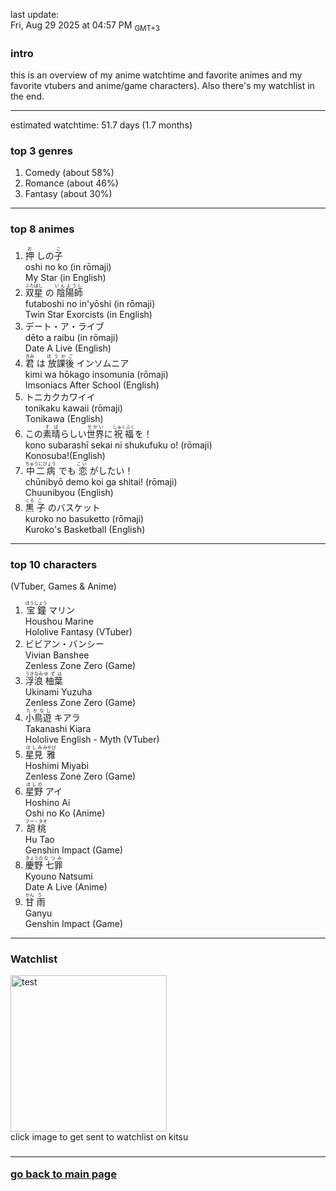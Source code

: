 last update: <br/> Fri, Aug 29 2025 at 04:57 PM <sub>GMT+3<ruby>

<h3> intro </h3>
this is an overview of my anime watchtime and favorite animes and my favorite vtubers and anime/game characters). Also there's my watchlist in the end.
<hr/>

estimated watchtime: 51.7 days (1.7 months)
<h3> top 3 genres </h3>
  <ol>
    <li>Comedy (about 58%)</li>
    <li>Romance (about 46%)</li>
    <li>Fantasy (about 30%)</li>
  </ol>
<hr/>

<h3>top 8 animes</h3>
<ol>
  <li>
    <ruby>
      <rb>押</rb><rt>お</rt>
      <rb>しの</rb><rt> </rt>
      <rb>子</rb><rt>こ</rt>
    </ruby><br/>
    oshi no ko (in rōmaji)<br/>
    My Star (in English)
  </li>
  <li>
    <ruby>
      <rb>双星</rb><rt>ふたぼし</rt>
      <rb>の</rb><rt>　</rt>
      <rb>陰陽師</rb><rt>いんようし</rt>
    </ruby><br/>
    futaboshi no in'yōshi (in rōmaji)<br/>
    Twin Star Exorcists (in English)
  </li>
  <li>
    デート・ア・ライブ <br/>
    dēto a raibu (in rōmaji)<br/>
    Date A Live (English)
  </li>
  <li>
    <ruby>
      <rb>君</rb><rt>きみ</rt>
      <rb>は</rb><rt></rt>
      <rb>放課後</rb><rt>ほうかご</rt>
      <rb>インソムニア</rb><rt></rt>
    </ruby><br/>
    kimi wa hōkago insomunia (rōmaji)<br/>
    Imsoniacs After School (English)
  </li>
  <li>
    トニカクカワイイ　<br/>
    tonikaku kawaii (rōmaji)<br/>
    Tonikawa (English)
  </li>
  <li>
    <ruby>
      <rb>この</rb><rt></rt><rb>素晴</rb></rb><rt>すば</rt><rb>らしい</rb><rt></rt><rb>世界</rb></rb><rt>せかい</rt><rb>に</rb><rt></rt><rb>祝福</rb><rt>しゅくふく</rt><rb>を！</rb><rt></rt>
    </ruby><br/>
    kono subarashī sekai ni shukufuku o! (rōmaji) <br/>
    Konosuba!(English)
  </li>
  <li>
    <ruby>
      <rb>中二病</rb><rt>ちゅうにびょう</rt>
      <rb>でも</rb><rt>　</rt>
      <rb>恋</rb><rt>こい</rt>
      <rb>がしたい！</rb><rt>　</rt>
    </ruby><br/>
    chūnibyō demo koi ga shitai! (rōmaji)<br/>
    Chuunibyou (English)
  </li>
  <li>
    <ruby>
      <rb>黒</rb><rt>くろ</rt>
      <rb>子</rb><rt>こ</rt>
      <rb>のバスケット</rb><rt>　</rt>
    </ruby><br/>
    kuroko no basuketto (rōmaji)<br/>
    Kuroko's Basketball (English)
  </li>
</ol>
<hr/>

<h3>top 10 characters</h3>
(VTuber, Games & Anime)<br/>

<ol>
  <li>
    <ruby>
      <rb>宝鐘</rb><rt>ほうしょう</rt>
      <rb>マリン</rb>
    </ruby><br/>
    Houshou Marine <br/>
    Hololive Fantasy (VTuber)
  </li>
  <li>
    ビビアン・バンシー <br/>
    Vivian Banshee <br/>
    Zenless Zone Zero (Game)
  </li>
  <li>
    <ruby>
      <rb>浮浪</rb><rt>うきなみ</rt>
      <rb>柚葉</rb><rt>ゆずは</rt>
    </ruby><br/>
    Ukinami Yuzuha <br/>
    Zenless Zone Zero (Game)
  </li>
  <li>
    <ruby>
      <rb>小鳥遊</rb><rt>たかなし</rt>
      <rb>キアラ</rb>
    </ruby><br/>
    Takanashi Kiara <br/>
    Hololive English - Myth (VTuber)
  </li>
  <li>
    <ruby>
      <rb>星見</rb><rt>ほしみ</rt>
      <rb>雅</rb><rt>みやび</rb>
    </ruby><br/>
    Hoshimi Miyabi <br/>
    Zenless Zone Zero (Game)
  </li>
  <li>
    <ruby>
      <rb>星野</rb><rt>ほしの</rt>
      <rb>アイ</rb><rt>　</rt>
    </ruby><br/>
    Hoshino Ai <br/>
    Oshi no Ko (Anime)
  <li>
    <ruby>
      <rb>胡桃</rb><rt>フー・タオ</rt>
    </ruby><br/>
    Hu Tao <br/>
    Genshin Impact (Game)
  </li>
  <li>
    <ruby>
      <rb>慶野</rb><rt>きょうの</rt>
      <rb>七罪</rb><rt>なつみ</rt>
    </ruby><br/>
    Kyouno Natsumi <br/>
    Date A Live (Anime)
  </li>
  <li>
    <ruby>
      <rb>甘</rb><rt>かん</rt>
      <rb>雨</rb><rt>う</rt>
    </ruby><br/>
    Ganyu <br/>
    Genshin Impact (Game)
  </li>
</ol>
<hr/>

<h3> Watchlist </h3>
  <div class="container">
    <a href="https://kitsu.io/users/nekomata_mottsii/library">
      <img src="https://c.tenor.com/geGFxXPcbfkAAAAS/chuunibyou-smug.gif" width="250" height="250" alt="test" class="image">
      <div class="overlay">
    </a>
  </div>
 click image to get sent to watchlist on kitsu
  <h3/><hr/>

  <a href="https://github.com/nekomata_mottsii">go back to main page</a>
